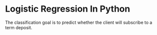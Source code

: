 
# Logistic Regression In Python

The classification goal is to predict whether the client will subscribe to a term deposit.

